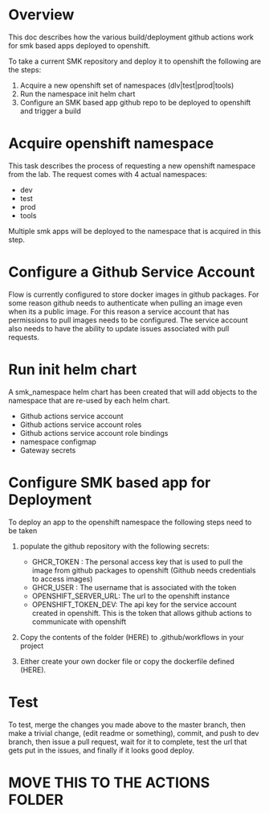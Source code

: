 # Overview

This doc describes how the various build/deployment github actions work for smk based
apps deployed to openshift.

To take a current SMK repository and deploy it to openshift the following are the steps:

1. Acquire a new openshift set of namespaces (dlv|test|prod|tools)
1. Run the namespace init helm chart 
1. Configure an SMK based app github repo to be deployed to openshift and trigger a build

# Acquire openshift namespace

This task describes the process of requesting a new openshift namespace from the lab.
The request comes with 4 actual namespaces:

* dev
* test
* prod
* tools

Multiple smk apps will be deployed to the namespace that is acquired in this
step.

# Configure a Github Service Account

Flow is currently configured to store docker images in github packages.  For some reason
github needs to authenticate when pulling an image even when its a public image.  For this
reason a service account that has permissions to pull images needs to be configured.  The
service account also needs to have the ability to update issues associated with pull requests.

# Run init helm chart

A smk_namespace helm chart has been created that will add objects to the
namespace that are re-used by each helm chart.

* Github actions service account
* Github actions service account roles
* Github actions service account role bindings
* namespace configmap
* Gateway secrets

# Configure SMK based app for Deployment

To deploy an app to the openshift namespace the following steps need to be taken

1. populate the github repository with the following secrets:

    * GHCR_TOKEN : The personal access key that is used to pull the image from github packages to openshift (Github needs credentials to access images)
    * GHCR_USER : The username that is associated with the token
    * OPENSHIFT_SERVER_URL: The url to the openshift instance
    * OPENSHIFT_TOKEN_DEV: The api key for the service account created in openshift.  This is the token that allows github actions to communicate with openshift

1. Copy the contents of the folder (HERE) to .github/workflows in your project

1. Either create your own docker file or copy the dockerfile defined (HERE).

# Test 

To test, merge the changes you made above to the master branch, then make a trivial 
change, (edit readme or something), commit, and push to dev branch, then issue a pull
request, wait for it to complete, test the url that gets put in the issues, and finally
if it looks good deploy.



# MOVE THIS TO THE ACTIONS FOLDER
